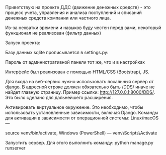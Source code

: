 Приветствую на проекте ДДС (движение денежных средств) - это процесс учета, управления и анализа поступлений и списаний денежных средств компании или частного лица.

Из-за нехватки времени и навыков буду честен перед вами, некоторый функционал не реализован (фильтр данных)

Запуск проекта:

Базу данных sqlite прописывается в settings.py:

Пароль от административной панели тот же, что и в настройках

Интерфейс был реализован с помощью HTML/CSS (Bootstrap), JS.

Для входа на веб-сервис нужно использовать локальный сервер от django. В адресной строке должен обязательно быть /DDS/ иначе не найдет главную страницу. Пример ссылки: http://127.0.0.1:8000/DDS/. Это было сделано для дальнейшего расширения.

Активировать виртуальное окружение. Это необходимо, чтобы использовать установленные зависимости, включая Django. 
Команды для активации в зависимости от операционной системы: Linux/macOS —

source venv/bin/activate, Windows (PowerShell) — venv\Scripts\Activate

Запустить сервер. Для этого выполнить команду:
python manage.py runserver
